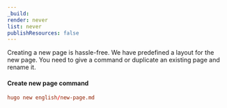```yaml
---
_build:
render: never
list: never
publishResources: false
---
```


Creating a new page is hassle-free. We have predefined a layout for the new page. You need to give a command or duplicate an existing page and rename it.

#### Create new page command

```toml
hugo new english/new-page.md
```